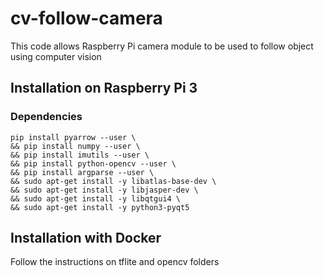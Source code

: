 # cv-follow-camera
This code allows Raspberry Pi camera module to be used to follow object using computer vision

## Installation on Raspberry Pi 3

### Dependencies
```console
pip install pyarrow --user \
&& pip install numpy --user \ 
&& pip install imutils --user \
&& pip install python-opencv --user \
&& pip install argparse --user \ 
&& sudo apt-get install -y libatlas-base-dev \
&& sudo apt-get install -y libjasper-dev \
&& sudo apt-get install -y libqtgui4 \
&& sudo apt-get install -y python3-pyqt5
```

## Installation with Docker

Follow the instructions on tflite and opencv folders
